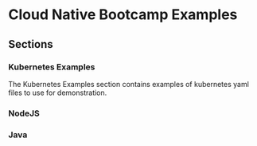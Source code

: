 # Cloud Native Bootcamp Examples

## Sections

### Kubernetes Examples

The Kubernetes Examples section contains examples of kubernetes yaml files to use for demonstration. 

### NodeJS

### Java



